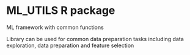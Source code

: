 # ML_UTILS R package

ML framework with common functions

Library can be used for common data preparation tasks including data exploration, data preparation and feature selection
